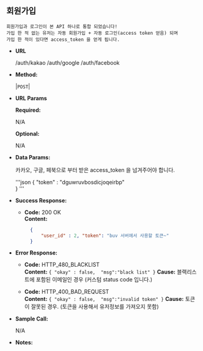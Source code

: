 **회원가입**
----
    회원가입과 로그인이 본 API 하나로 통합 되었습니다!
    가입 한 적 없는 유저는 자동 회원가입 + 자동 로그인(access token 얻음) 되며
    가입 한 적이 있다면 access_token 을 얻게 됩니다.

* **URL**

  /auth/kakao
  /auth/google
  /auth/facebook

* **Method:**
  
  |`POST`|
  
*  **URL Params**


   **Required:**
   
   N/A

   **Optional:**
 
    N/A

* **Data Params:**

    카카오, 구글, 페북으로 부터 받은 access_token 을 넘겨주어야 합니다.
    
    '''json
        {
            "token" : "dguwruvbosdicjoqeirbp"    
        }
    '''

* **Success Response:**
  
  * **Code:** 200 OK <br />
    **Content:** 
    ```json
      {
          "user_id" : 2, "token": "buv 서버에서 사용할 토큰~"
      }
    ```
 
* **Error Response:**
    
  * **Code:** HTTP_480_BLACKLIST <br />
    **Content:** `{ "okay" : false,  "msg":"black list" }`
    **Cause:** 블랙리스트에 포함된 이메일인 경우 (커스텀 status code 입니다.)
    
  * **Code:** HTTP_400_BAD_REQUEST <br />
    **Content:** `{ "okay" : false,  "msg":"invalid token" }`
    **Cause:** 토큰이 잘못된 경우. (토큰을 사용해서 유저정보를 가져오지 못함)


* **Sample Call:**
    
    N/A

* **Notes:**

   
